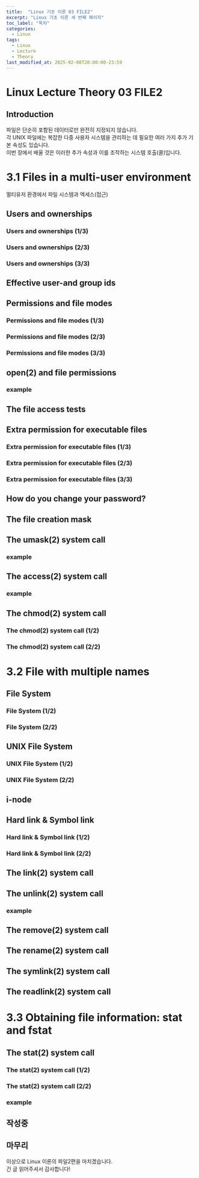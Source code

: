 ```yaml
---
title:  "Linux 기초 이론 03 FILE2"
excerpt: "Linux 기초 이론 세 번째 페이지"
toc_label: "목차"
categories:
  - Linux
tags:
  - Linux
  - Lecture
  - Theory
last_modified_at: 2025-02-08T20:00:00-23:59
---
```


# Linux Lecture Theory 03 FILE2

## Introduction
파일은 단순히 포함된 데이터로만 완전히 지정되지 않습니다.  
각 UNIX 파일에는 복잡한 다중 사용자 시스템을 관리하는 데 필요한 여러 가지 추가 기본 속성도 있습니다.  
이번 장에서 배울 것은 이러한 추가 속성과 이를 조작하는 시스템 호출(콜)입니다.

# 3.1 Files in a multi-user environment
멀티유저 환경에서 파일 시스템과 엑세스(접근)

## Users and ownerships
### Users and ownerships (1/3)
### Users and ownerships (2/3)
### Users and ownerships (3/3)
## Effective user-and group ids
## Permissions and file modes
### Permissions and file modes (1/3)
### Permissions and file modes (2/3)
### Permissions and file modes (3/3)
## open(2) and file permissions
### example
## The file access tests
## Extra permission for executable files
### Extra permission for executable files (1/3)
### Extra permission for executable files (2/3)
### Extra permission for executable files (3/3)
## How do you change your password?
## The file creation mask
## The umask(2) system call
### example
## The access(2) system call
### example
## The chmod(2) system call
### The chmod(2) system call (1/2)
### The chmod(2) system call (2/2)
# 3.2 File with multiple names
## File System
### File System (1/2)
### File System (2/2)
## UNIX File System
### UNIX File System (1/2)
### UNIX File System (2/2)
## i-node
## Hard link & Symbol link
### Hard link & Symbol link (1/2)
### Hard link & Symbol link (2/2)
## The link(2) system call
## The unlink(2) system call
### example
## The remove(2) system call
## The rename(2) system call
## The symlink(2) system call
## The readlink(2) system call
# 3.3 Obtaining file information: stat and fstat
## The stat(2) system call
### The stat(2) system call (1/2)
### The stat(2) system call (2/2)
### example
## 작성중

## 마무리
이상으로 Linux 이론의 파일2편을 마치겠습니다.  
긴 글 읽어주셔서 감사합니다!
